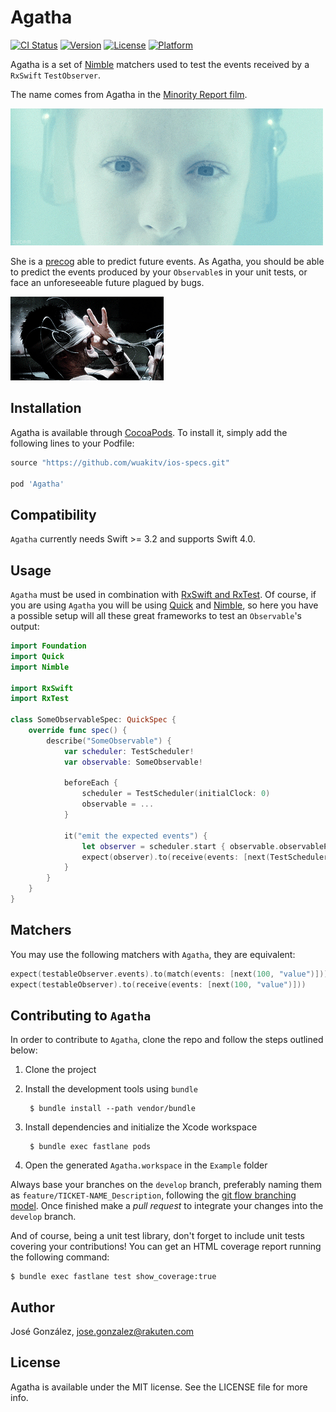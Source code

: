 # Agatha

[![CI Status](http://img.shields.io/travis/wuakitv/Agatha.svg?style=flat)](https://travis-ci.org/wuakitv/Agatha)
[![Version](https://img.shields.io/cocoapods/v/Agatha.svg?style=flat)](http://cocoapods.org/pods/Agatha)
[![License](https://img.shields.io/cocoapods/l/Agatha.svg?style=flat)](http://cocoapods.org/pods/Agatha)
[![Platform](https://img.shields.io/cocoapods/p/Agatha.svg?style=flat)](http://cocoapods.org/pods/Agatha)

Agatha is a set of [Nimble](https://github.com/Quick/Nimble) matchers used to test the events received by a `RxSwift` `TestObserver`.

The name comes from Agatha in the [Minority Report film](https://en.wikipedia.org/wiki/Minority_Report_%28film%29).

![Agatha's predicting events](readme-files/agatha.gif)

She is a [precog](https://en.wikipedia.org/wiki/Precognition) able to predict
future events. As Agatha, you should be able to predict the events produced by
your `Observable`s in your unit tests, or face an unforeseeable future plagued by bugs.

![Plagued by bugs](readme-files/bugs.gif)

## Installation

Agatha is available through [CocoaPods](http://cocoapods.org). To install
it, simply add the following lines to your Podfile:

```ruby
source "https://github.com/wuakitv/ios-specs.git"

pod 'Agatha'
```

## Compatibility

`Agatha` currently needs Swift >= 3.2 and supports Swift 4.0.

## Usage

`Agatha` must be used in combination with [RxSwift and RxTest](https://github.com/ReactiveX/RxSwift).
Of course, if you are using `Agatha` you will be using [Quick](https://github.com/Quick/Quick) and
[Nimble](https://github.com/Quick/Nimble), so here you have a possible setup will all these
great frameworks to test an `Observable`'s output:

```swift
import Foundation
import Quick
import Nimble

import RxSwift
import RxTest

class SomeObservableSpec: QuickSpec {
    override func spec() {
        describe("SomeObservable") {
            var scheduler: TestScheduler!
            var observable: SomeObservable!

            beforeEach {
                scheduler = TestScheduler(initialClock: 0)
                observable = ...
            }

            it("emit the expected events") {
                let observer = scheduler.start { observable.observableProperty }
                expect(observer).to(receive(events: [next(TestScheduler.Defaults.subscribed, "some value")]))
            }
        }
    }
}

```

## Matchers

You may use the following matchers with `Agatha`, they are equivalent:

```swift
expect(testableObserver.events).to(match(events: [next(100, "value")]))
expect(testableObserver).to(receive(events: [next(100, "value")]))
```

## Contributing to `Agatha`

In order to contribute to `Agatha`, clone the repo and follow the steps outlined below:

1. Clone the project
1. Install the development tools using `bundle`

        $ bundle install --path vendor/bundle

1. Install dependencies and initialize the Xcode workspace

        $ bundle exec fastlane pods

1. Open the generated `Agatha.workspace` in the `Example` folder

Always base your branches on the `develop` branch, preferably naming them as
`feature/TICKET-NAME_Description`, following the
[git flow branching model](http://nvie.com/posts/a-successful-git-branching-model/).
Once finished make a *pull request* to integrate your changes into the
`develop` branch.

And of course, being a unit test library, don't forget to include unit tests covering
your contributions! You can get an HTML coverage report running the following command:

    $ bundle exec fastlane test show_coverage:true

## Author

José González, jose.gonzalez@rakuten.com

## License

Agatha is available under the MIT license. See the LICENSE file for more info.
